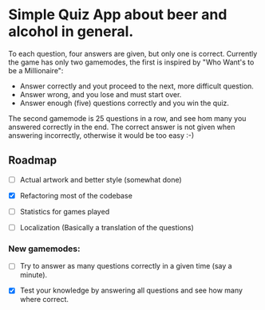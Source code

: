 # Simple Quiz App about beer and alcohol in general. 
To each question, four answers are given, but only one is correct. 
Currently the game has only two gamemodes, the first is inspired by "Who Want's to be a Millionaire": 

- Answer correctly and yout proceed to the next, more difficult question. 
- Answer wrong, and you lose and must start over. 
- Answer enough (five) questions correctly and you win the quiz. 

The second gamemode is 25 questions in a row, and see hom many you answered correctly in the end. 
The correct answer is not given when answering incorrectly, otherwise it would be too easy :-) 

## Roadmap
- [ ] Actual artwork and better style (somewhat done)
- [x] Refactoring most of the codebase
- [ ] Statistics for games played 
- [ ] Localization (Basically a translation of the questions)




### New gamemodes: 
- [ ] Try to answer as many questions correctly in a given time (say a minute). 
- [x] Test your knowledge by answering all questions and see how many where correct. 


